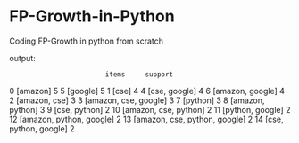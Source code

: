 # FP-Growth-in-Python
Coding FP-Growth in python from scratch

output:

                            items     support
0                        [amazon]        5
5                        [google]        5
1                           [cse]        4
4                   [cse, google]        4
6                [amazon, google]        4
2                   [amazon, cse]        3
3           [amazon, cse, google]        3
7                        [python]        3
8                [amazon, python]        3
9                   [cse, python]        2
10          [amazon, cse, python]        2
11               [python, google]        2
12       [amazon, python, google]        2
13  [amazon, cse, python, google]        2
14          [cse, python, google]        2
